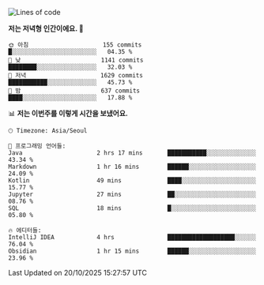   <!--START_SECTION:waka-->
![Lines of code](https://img.shields.io/badge/%EC%A0%80%EB%8A%94%20%EC%97%AC%ED%83%9C%EA%B9%8C%EC%A7%80%20-1.9%20million%20%EC%A4%84%EC%9D%98%20%EC%BD%94%EB%93%9C%EB%A5%BC%20%EC%9E%91%EC%84%B1%ED%96%88%EC%96%B4%EC%9A%94.-blue)

**저는 저녁형 인간이에요. 🦉** 

```text
🌞 아침                     155 commits         █░░░░░░░░░░░░░░░░░░░░░░░░   04.35 % 
🌆 낮　                     1141 commits        ████████░░░░░░░░░░░░░░░░░   32.03 % 
🌃 저녁                     1629 commits        ███████████░░░░░░░░░░░░░░   45.73 % 
🌙 밤　                     637 commits         ████░░░░░░░░░░░░░░░░░░░░░   17.88 % 
```


📊 **저는 이번주를 이렇게 시간을 보냈어요.** 

```text
🕑︎ Timezone: Asia/Seoul

💬 프로그래밍 언어들: 
Java                     2 hrs 17 mins       ███████████░░░░░░░░░░░░░░   43.34 % 
Markdown                 1 hr 16 mins        ██████░░░░░░░░░░░░░░░░░░░   24.09 % 
Kotlin                   49 mins             ████░░░░░░░░░░░░░░░░░░░░░   15.77 % 
Jupyter                  27 mins             ██░░░░░░░░░░░░░░░░░░░░░░░   08.76 % 
SQL                      18 mins             █░░░░░░░░░░░░░░░░░░░░░░░░   05.80 % 

🔥 에디터들: 
IntelliJ IDEA            4 hrs               ███████████████████░░░░░░   76.04 % 
Obsidian                 1 hr 15 mins        ██████░░░░░░░░░░░░░░░░░░░   23.96 % 
```


 Last Updated on 20/10/2025 15:27:57 UTC
<!--END_SECTION:waka-->
